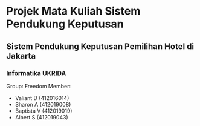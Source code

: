 # Projek Mata Kuliah Sistem Pendukung Keputusan
## Sistem Pendukung Keputusan Pemilihan Hotel di Jakarta
### Informatika UKRIDA

Group: Freedom
Member: 
- Valiant D (412016014)
- Sharon A (412019008)
- Baptista V (412019019)
- Albert S (412019043)
